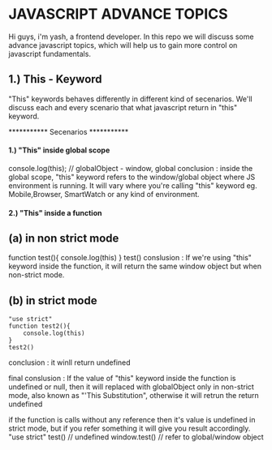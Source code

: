 # JAVASCRIPT ADVANCE TOPICS

Hi guys, i'm yash, a frontend developer. In this repo we will discuss some advance javascript topics, which will help us to gain more control on javascript fundamentals.


## 1.) This - Keyword

"This" keywords behaves differently in different kind of secenarios.
We'll discuss each and every scenario that what javascript return in "this" keyword.

*********** Secenarios ***********

#### 1.) "This" inside global scope
console.log(this); // globalObject - window, global
conclusion : inside the global scope, "this" keyword refers to the window/global
object where JS environment is running. It will vary where you're calling 
"this" keyword eg. Mobile,Browser, SmartWatch or any kind of environment.


#### 2.) "This" inside a function
## (a) in non strict mode 
function test(){
    console.log(this)
}
test()
conslusion : If we're using "this" keyword inside the function, 
it will return the same window object but when non-strict mode.

## (b) in strict mode
    "use strict"
    function test2(){
        console.log(this)
    }
    test2()
conclusion : it winll return undefined

final conslusion : If the value of "this" keyword inside the function
is undefined or null, then it will replaced with globalObject only 
in non-strict mode, also known as "'This Substitution", otherwise it 
will retrun the return undefined

if the function is calls without any reference then it's value is 
undefined in strict mode, but if you refer something it will give you result accordingly.
 "use strict"
 test() // undefined
 window.test() // refer to global/window object